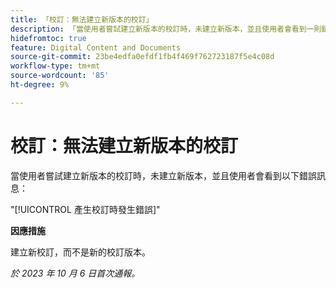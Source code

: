 ```yaml
---
title: 「校訂：無法建立新版本的校訂」
description: 「當使用者嘗試建立新版本的校訂時，未建立新版本，並且使用者會看到一則錯誤訊息。」
hidefromtoc: true
feature: Digital Content and Documents
source-git-commit: 23be4edfa0efdf1fb4f469f762723187f5e4c08d
workflow-type: tm+mt
source-wordcount: '85'
ht-degree: 9%

---
```



# 校訂：無法建立新版本的校訂

當使用者嘗試建立新版本的校訂時，未建立新版本，並且使用者會看到以下錯誤訊息：

&quot;[!UICONTROL 產生校訂時發生錯誤]&quot;

**因應措施**

建立新校訂，而不是新的校訂版本。

_於 2023 年 10 月 6 日首次通報。_
